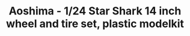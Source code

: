 ---
layout: product
title: "Aoshima - 1/24 Star Shark 14 inch wheel and tire set, plastic modelkit"
price: "TBA" 
desc: "N/A"
img_path: "/assets/img/AO52587.webp"
brand: "N/A"
available: false
special_offer: false
new: false
soon: false
cat: "010000"
subcat: "013700"
subsubcat: "0N/A"
sifra: "AO52587"
popular: false
spec: false
---